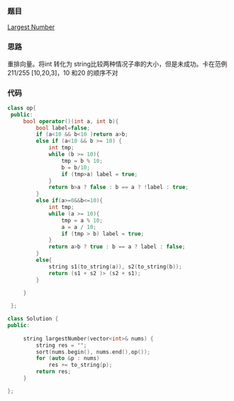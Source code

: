 ### 题目
[Largest Number](https://leetcode-cn.com/problems/largest-number/submissions/)
### 思路
重排向量。将int 转化为 string比较两种情况子串的大小，但是未成功。卡在范例211/255 [10,20,3]，10 和20 的顺序不对

### 代码
```c++
class op{
 public:
	 bool operator()(int a, int b){
		 bool label=false;
		 if (a<10 && b<10 )return a>b;
		 else if (a<10 && b >= 10) {
			 int tmp;
			 while (b >= 10){
				 tmp = b % 10;
				 b = b/10;
				 if (tmp>a) label = true;
			 }
			 return b>a ? false : b == a ? !label : true;
		 }
		 else if(a>=0&&b<=10){
			 int tmp;
			 while (a >= 10){
				 tmp = a % 10;
				 a = a / 10;
				 if (tmp > b) label = true;
			 }
			 return a>b ? true : b == a ? label : false;
		 }
		 else{
			 string s1(to_string(a)), s2(to_string(b));
			 return (s1 + s2 )> (s2 + s1);
		 }
		
	 }

 };

class Solution {
public:
    
   	 string largestNumber(vector<int>& nums) {
		 string res = "";
		 sort(nums.begin(), nums.end(),op());
		 for (auto &p : nums)
			 res += to_string(p);
		 return res;
	 }

};
```
